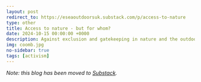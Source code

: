 ```yaml
---
layout: post
redirect_to: https://eseaoutdoorsuk.substack.com/p/access-to-nature
type: other
title: Access to nature - but for whom?
date: 2024-10-15 00:00:00 +0000
description: Against exclusion and gatekeeping in nature and the outdoors
img: coomb.jpg
no-sidebar: true
tags: [activism]
---
```


_Note: this blog has been moved to [Substack](https://eseaoutdoorsuk.substack.com/p/access-to-nature)._

